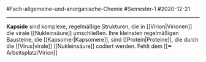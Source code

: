 #Fach-allgemeine-und-anorganische-Chemie  #Semester-1 #2020-12-21

---

**Kapside** sind komplexe, regelmäßige Strukturen, die in [[Virion|Virionen]] die virale [[Nukleinsäure]] umschließen. Ihre kleinsten regelmäßigen Bausteine, die [[Kapsomer|Kapsomere]], sind [[Protein|Proteine]], die durch die [[Virus|virale]] [[Nukleinsäure]] codiert werden. Fehlt dem [[✒ Arbeitsplatz/Virion]]